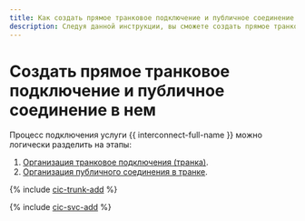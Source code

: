 ```yaml
---
title: Как создать прямое транковое подключение и публичное соединение в нем в {{ interconnect-full-name }}
description: Следуя данной инструкции, вы сможете создать прямое транковое подключение и публичное соединение в нем.
---
```


# Создать прямое транковое подключение и публичное соединение в нем

Процесс подключения услуги {{ interconnect-full-name }} можно логически разделить на этапы:

1. [Организация транковое подключения (транка)](#trunk-create).
1. [Организация публичного соединения в транке](#pub-create).

{% include [cic-trunk-add](../../_tutorials/routing/trunk-add.md) %}

{% include [cic-svc-add](../../_tutorials/routing/pub-add.md) %}
